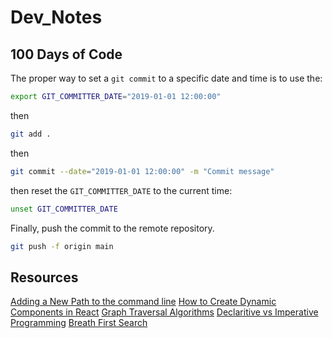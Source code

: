 # Dev_Notes

## 100 Days of Code

The proper way to set a `git commit` to a specific date and time is to use the:

```bash
export GIT_COMMITTER_DATE="2019-01-01 12:00:00"
```

then

```bash
git add .
```

then

```bash
git commit --date="2019-01-01 12:00:00" -m "Commit message"
```

then reset the `GIT_COMMITTER_DATE` to the current time:

```bash
unset GIT_COMMITTER_DATE
```

Finally, push the commit to the remote repository.

```bash
git push -f origin main
```

## Resources

[Adding a New Path to the command line](https://osxdaily.com/2014/08/14/add-new-path-to-path-command-line/)
[How to Create Dynamic Components in React](https://www.educative.io/answers/how-to-create-dynamic-components-in-react)
[Graph Traversal Algorithms](https://opendsa-server.cs.vt.edu/ODSA/Books/CS3/html/GraphTraversal.html)
[Declaritive vs Imperative Programming](https://www.educative.io/blog/declarative-vs-imperative-programming)
[Breath First Search](https://www.hackerearth.com/practice/algorithms/graphs/breadth-first-search/tutorial/)
